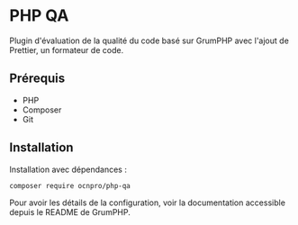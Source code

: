 # PHP QA

Plugin d'évaluation de la qualité du code basé sur GrumPHP avec l'ajout de Prettier, un formateur de code.

## Prérequis

- PHP
- Composer
- Git

## Installation

Installation avec dépendances :
```
composer require ocnpro/php-qa
```

Pour avoir les détails de la configuration, voir la documentation accessible depuis le README de GrumPHP.
